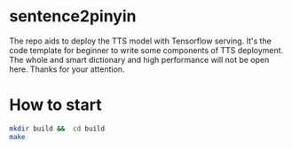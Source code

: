 # sentence2pinyin
The repo aids to deploy the TTS model with Tensorflow serving. It's the code template for beginner to write some components of TTS deployment.
The whole and smart dictionary and high performance will not be open here. Thanks for your attention.
# How to start
```bash
mkdir build &&  cd build
make
```

